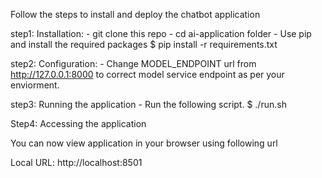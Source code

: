 Follow the steps to install and deploy the chatbot application

step1: Installation:
    - git clone this repo
    - cd ai-application folder
    - Use pip and install the required packages
      $ pip install -r requirements.txt
      
step2: Configuration:
     - Change MODEL_ENDPOINT url from http://127.0.0.1:8000 to correct model service endpoint as per your enviorment.

step3: Running the application
     - Run the following script.
      $ ./run.sh

Step4: Accessing the application

You can now view application in your browser using following url

  Local URL: http://localhost:8501
